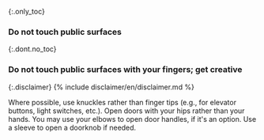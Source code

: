 {:.only_toc}
### Do not touch public surfaces

{:.dont.no_toc}
### Do not touch public surfaces with your fingers; get creative

{:.disclaimer}
{% include disclaimer/en/disclaimer.md %}


Where possible, use knuckles rather than finger tips (e.g., for elevator buttons, light switches, etc.). Open doors with your hips rather than your hands. You may use your elbows to open door handles, if it's an option. Use a sleeve to open a doorknob if needed.

